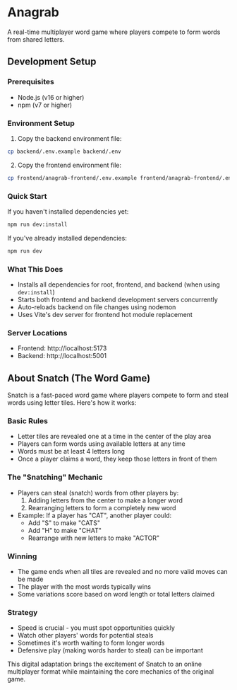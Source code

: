 # Anagrab

A real-time multiplayer word game where players compete to form words from shared letters.

## Development Setup

### Prerequisites

- Node.js (v16 or higher)
- npm (v7 or higher)

### Environment Setup

1. Copy the backend environment file:

```bash
cp backend/.env.example backend/.env
```

2. Copy the frontend environment file:

```bash
cp frontend/anagrab-frontend/.env.example frontend/anagrab-frontend/.env
```

### Quick Start

If you haven't installed dependencies yet:

```bash
npm run dev:install
```

If you've already installed dependencies:

```bash
npm run dev
```

### What This Does

- Installs all dependencies for root, frontend, and backend (when using `dev:install`)
- Starts both frontend and backend development servers concurrently
- Auto-reloads backend on file changes using nodemon
- Uses Vite's dev server for frontend hot module replacement

### Server Locations

- Frontend: http://localhost:5173
- Backend: http://localhost:5001

## About Snatch (The Word Game)

Snatch is a fast-paced word game where players compete to form and steal words using letter tiles. Here's how it works:

### Basic Rules

- Letter tiles are revealed one at a time in the center of the play area
- Players can form words using available letters at any time
- Words must be at least 4 letters long
- Once a player claims a word, they keep those letters in front of them

### The "Snatching" Mechanic

- Players can steal (snatch) words from other players by:
  1. Adding letters from the center to make a longer word
  2. Rearranging letters to form a completely new word
- Example: If a player has "CAT", another player could:
  - Add "S" to make "CATS"
  - Add "H" to make "CHAT"
  - Rearrange with new letters to make "ACTOR"

### Winning

- The game ends when all tiles are revealed and no more valid moves can be made
- The player with the most words typically wins
- Some variations score based on word length or total letters claimed

### Strategy

- Speed is crucial - you must spot opportunities quickly
- Watch other players' words for potential steals
- Sometimes it's worth waiting to form longer words
- Defensive play (making words harder to steal) can be important

This digital adaptation brings the excitement of Snatch to an online multiplayer format while maintaining the core mechanics of the original game.
